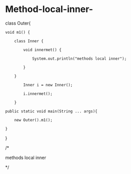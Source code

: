 # Method-local-inner-
class Outer{

    void m1() {

        class Inner {

            void innermet() {

                System.out.println("methods local inner");

            }

        }

            Inner i = new Inner();

            i.innermet();

        }

    public static void main(String ... args){

        new Outer().m1();

    }

}

/*

methods local inner

 */
